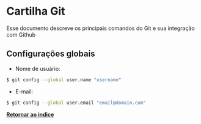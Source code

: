 # Cartilha Git

Esse documento descreve os principais comandos do Git e sua integração com Github

## Configurações globais

* Nome de usuário:

```bash
$ git config --global user.name "username"
```

* E-mail:

```bash
$ git config --global user.email "email@domain.com"
```


**[Retornar ao indice](README.md)**